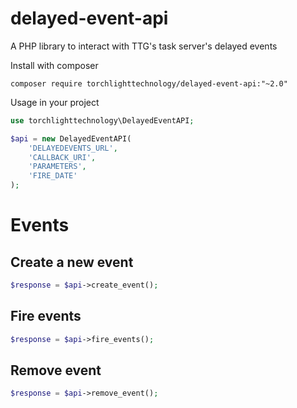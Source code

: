 # delayed-event-api
A PHP library to interact with TTG's task server's delayed events

Install with composer

```
composer require torchlighttechnology/delayed-event-api:"~2.0"
```

Usage in your project

```php
use torchlighttechnology\DelayedEventAPI;

$api = new DelayedEventAPI(
	'DELAYEDEVENTS_URL',
	'CALLBACK_URI',
	'PARAMETERS',
	'FIRE_DATE'
);
```

# Events

## Create a new event

```php
$response = $api->create_event();
```

## Fire events

```php
$response = $api->fire_events();
```

## Remove event

```php
$response = $api->remove_event();
```

